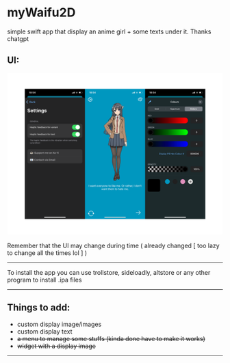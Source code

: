 # myWaifu2D
simple swift app that display an anime girl + some texts under it. Thanks chatgpt

## UI:
<img src="icon-new/ui2.png" alt="UI" />

Remember that the UI may change during time ( already changed [ too lazy to change all the times lol ] )

---
To install the app you can use trollstore, sideloadly, altstore or any other program to install .ipa files

---
## Things to add:

- custom display image/images
- custom display text
- ~~a menu to manage some stuffs (kinda done have to make it works)~~
- ~~widget with a display image~~

---


